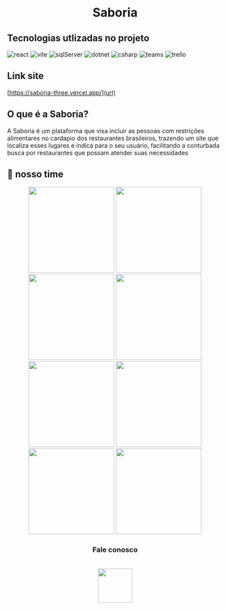 [REACT__BADGE]: https://img.shields.io/badge/React-005CFE?style=for-the-badge&logo=react
[SQLSERVER__BADGE]: https://img.shields.io/badge/Microsoft%20SQL%20Server-CC2927?style=for-the-badge&logo=microsoft%20sql%20server&logoColor=white
[DOTNET__BADGE]: https://img.shields.io/badge/.NET-512BD4?style=for-the-badge&logo=dotnet&logoColor=white
[VITE__BADGE]: https://img.shields.io/badge/Vite-B73BFE?style=for-the-badge&logo=vite&logoColor=FFD62E
[TEAMS__BADGE]: https://img.shields.io/badge/Microsoft_Teams-6264A7?style=for-the-badge&logo=microsoft-teams&logoColor=white
[CSHARP__BADGE]: https://img.shields.io/badge/C%23-239120?style=for-the-badge&logo=csharp&logoColor=white
[TRELLO__BADGE]: https://img.shields.io/badge/Trello-0052CC?style=for-the-badge&logo=trello&logoColor=white

<h1 align="center" style="font-weight: bold;">Saboria</h1>

## Tecnologias utlizadas no projeto
![react][REACT__BADGE]
![vite][VITE__BADGE]
![sqlServer][SQLSERVER__BADGE]
![dotnet][DOTNET__BADGE]
![csharp][CSHARP__BADGE]
![teams][TEAMS__BADGE]
![trello][TRELLO__BADGE]

## Link site
[https://saboria-three.vercel.app/](url)
## O que é a Saboria?

A Saboria é um plataforma que visa incluir as pessoas com restrições alimentares no cardapio dos restaurantes brasileiros, trazendo um site que localiza esses lugares e indica para o seu usuário, facilitando a conturbada busca por restaurantes que possam atender suas necessidades

## 🤝 nosso time

<div align="center">
<a href="https://www.linkedin.com/in/carlosbonfim26/"><img src="https://saboria-three.vercel.app/assets/dev1-CIu2IsBY.jpg" width="200px"></a>
<a href="https://www.linkedin.com/in/yanmrodrigues/"><img src="https://saboria-three.vercel.app/assets/dev2-Cglqgk8U.webp" width="200px"></a>
<a href="https://www.linkedin.com/in/samanta-gomes8/"><img src="https://saboria-three.vercel.app/assets/dev3-CxbCDjK1.jpg" width="200px"></a>
<a href="https://www.linkedin.com/in/milenadiasdc/"><img src="https://saboria-three.vercel.app/assets/dev4-BJB3pFs5.jpg" width="200px"></a>
<br>
<a href="https://www.linkedin.com/in/fellype-oliveira/"><img src="https://saboria-three.vercel.app/assets/dev5-Dr9EqnAU.jpg" width="200px"></a>
<a href="https://www.linkedin.com/in/joaogabriel-/"><img src="https://saboria-three.vercel.app/assets/dev6-BBqrgV_R.jpg" width="200px"></a>
<a href="https://www.linkedin.com/in/leohen/"><img src="https://saboria-three.vercel.app/assets/dev7-VwooYf_9.jpg" width="200px"></a>
<a href="https://www.linkedin.com/in/joaldo-santos-b173722b8/"><img src="https://saboria-three.vercel.app/assets/dev8-BUT5dpNX.webp" width="200px"></a>
</div>

<h3 align="center">Fale conosco</h3>
<br>
<div align="center">
<a href="https://linktr.ee/saboriaoficial" target="blank" ><img src="https://asset.brandfetch.io/id_tNIm05N/idJgd2UeGc.png" width="80px"></a>
</div>
